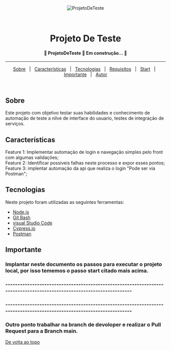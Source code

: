 <div align="center" id=""> 
  <img src="https://user-images.githubusercontent.com/35731884/83360567-e9b52a80-a38a-11ea-8686-6dafcb8c53a7.gif" alt="ProjetoDeTeste" />

  &#xa0;

  <!-- <a href="https://projetodeteste.netlify.app">Demo</a> -->
</div>

<h1 align="center">Projeto De Teste</h1>



<!-- Status -->

 <h4 align="center"> 
	🚧  ProjetoDeTeste 🚀 Em construção...  🚧
</h4> 

<hr> 

<p align="center">
  <a href="#dart-about">Sobre</a> &#xa0; | &#xa0; 
  <a href="#sparkles-features">Características</a> &#xa0; | &#xa0;
  <a href="#rocket-technologies">Tecnologias</a> &#xa0; | &#xa0;
  <a href="#white_check_mark-requirements">Requisitos</a> &#xa0; | &#xa0;
  <a href="#checkered_flag-starting">Start</a> &#xa0; | &#xa0;
  <a href="#memo-license">Importante</a> &#xa0; | &#xa0;
  <a href="https://github.com/filipe342/ProjetoDeTeste/tree/main" target="_blank">Autor</a>
</p>

<br>

## Sobre ##

Este projeto com objetivo testar suas habilidades e conhecimento de automação de teste a nilve de interface do usuario, testes de integração de serviços.

##  Características ##

Feature 1: Implementar automação de login e navegação simples pelo front com algumas validações;\
Feature 2: Identificar possiveis falhas neste processo e expor esses pontos;\
Feature 3: implentar automação da api que realiza o login "Pode ser via Postman";

##  Tecnologias ##

Neste projeto foram utilizadas as seguintes ferramentas:

- [Node.js](https://nodejs.org/en/)
- [Git Bash](https://git-scm.com/downloads)
- [visual Studio Code](https://code.visualstudio.com/download)
- [Cypress.io](https://docs.cypress.io/guides/getting-started/installing-cypress)
- [Postman](https://www.postman.com/downloads/)



## Importante ##

### Implantar neste documento os passos para executar o projeto local, por isso tememos o passo start citado mais acima.
### ---------------------------------------------------------------------------------------------------------------------
### ---------------------------------------------------------------------------------------------------------------------
### Outro ponto trabalhar na branch de devoloper e realizar o Pull Request para a Branch main.

<a href="#top">De volta ao topo</a>
